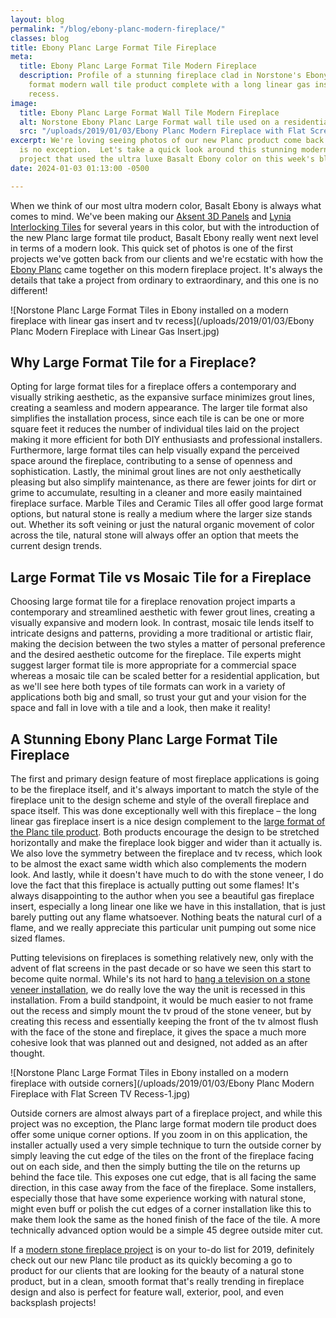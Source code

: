 ```yaml
---
layout: blog
permalink: "/blog/ebony-planc-modern-fireplace/"
classes: blog
title: Ebony Planc Large Format Tile Fireplace
meta:
  title: Ebony Planc Large Format Tile Modern Fireplace
  description: Profile of a stunning fireplace clad in Norstone's Ebony Planc large
    format modern wall tile product complete with a long linear gas insert and tv
    recess.
image:
  title: Ebony Planc Large Format Wall Tile Modern Fireplace
  alt: Norstone Ebony Planc Large Format wall tile used on a residential fireplace
  src: "/uploads/2019/01/03/Ebony Planc Modern Fireplace with Flat Screen TV Recess.jpg"
excerpt: We're loving seeing photos of our new Planc product come back and this one
  is no exception.  Let's take a quick look around this stunning modern fireplace
  project that used the ultra luxe Basalt Ebony color on this week's blog.
date: 2024-01-03 01:13:00 -0500

---
```

When we think of our most ultra modern color, Basalt Ebony is always what comes to mind.  We've been making our [Aksent 3D Panels](https://www.norstoneusa.com/products/aksent-modern-tiles/) and [Lynia Interlocking Tiles](https://www.norstoneusa.com/products/lynia-mosaic-tiles/) for several years in this color, but with the introduction of the new Planc large format tile product, Basalt Ebony really went next level in terms of a modern look.  This quick set of photos is one of the first projects we've gotten back from our clients and we're ecstatic with how the [Ebony Planc](https://www.norstoneusa.com/products/large-format-stone-veneer/ebony-basalt/) came together on this modern fireplace project.  It's always the details that take a project from ordinary to extraordinary, and this one is no different!

![Norstone Planc Large Format Tiles in Ebony installed on a modern fireplace with linear gas insert and tv recess](/uploads/2019/01/03/Ebony Planc Modern Fireplace with Linear Gas Insert.jpg)

<h2>Why Large Format Tile for a Fireplace?</h2>

Opting for large format tiles for a fireplace offers a contemporary and visually striking aesthetic, as the expansive surface minimizes grout lines, creating a seamless and modern appearance. The larger tile format also simplifies the installation process, since each tile is can be one or more square feet it reduces the number of individual tiles laid on the project making it more efficient for both DIY enthusiasts and professional installers. Furthermore, large format tiles can help visually expand the perceived space around the fireplace, contributing to a sense of openness and sophistication. Lastly, the minimal grout lines are not only aesthetically pleasing but also simplify maintenance, as there are fewer joints for dirt or grime to accumulate, resulting in a cleaner and more easily maintained fireplace surface. Marble Tiles and Ceramic Tiles all offer good large format options, but natural stone is really a medium where the larger size stands out.  Whether its soft veining or just the natural organic movement of color across the tile, natural stone will always offer an option that meets the current design trends.

<h2>Large Format Tile vs Mosaic Tile for a Fireplace</h2>

Choosing large format tile for a fireplace renovation project imparts a contemporary and streamlined aesthetic with fewer grout lines, creating a visually expansive and modern look. In contrast, mosaic tile lends itself to intricate designs and patterns, providing a more traditional or artistic flair, making the decision between the two styles a matter of personal preference and the desired aesthetic outcome for the fireplace. Tile experts might suggest larger format tile is more appropriate for a commercial space whereas a mosaic tile can be scaled better for a residential application, but as we'll see here both types of tile formats can work in a variety of applications both big and small, so trust your gut and your vision for the space and fall in love with a tile and a look, then make it reality!

<h2> A Stunning Ebony Planc Large Format Tile Fireplace</h2>

The first and primary design feature of most fireplace applications is going to be the fireplace itself, and it's always important to match the style of the fireplace unit to the design scheme and style of the overall fireplace and space itself.  This was done exceptionally well with this fireplace – the long linear gas fireplace insert is a nice design complement to the [large format of the Planc tile product](https://www.norstoneusa.com/blog/planc-new-dimension-norstone/).  Both products encourage the design to be stretched horizontally and make the fireplace look bigger and wider than it actually is.  We also love the symmetry between the fireplace and tv recess, which look to be almost the exact same width which also complements the modern look.  And lastly, while it doesn't have much to do with the stone veneer, I do love the fact that this fireplace is actually putting out some flames!  It's always disappointing to the author when you see a beautiful gas fireplace insert, especially a long linear one like we have in this installation, that is just barely putting out any flame whatsoever.  Nothing beats the natural curl of a flame, and we really appreciate this particular unit pumping out some nice sized flames.

Putting televisions on fireplaces is something relatively new, only with the advent of flat screens in the past decade or so have we seen this start to become quite normal.  While's its not hard to [hang a television on a stone veneer installation](https://www.norstoneusa.com/blog/how-to-install-a-flat-screen-tv-on-a-stacked-stone-wall/), we do really love the way the unit is recessed in this installation.  From a build standpoint, it would be much easier to not frame out the recess and simply mount the tv proud of the stone veneer, but by creating this recess and essentially keeping the front of the tv almost flush with the face of the stone and fireplace, it gives the space a much more cohesive look that was planned out and designed, not added as an after thought.

![Norstone Planc Large Format Tiles in Ebony installed on a modern fireplace with outside corners](/uploads/2019/01/03/Ebony Planc Modern Fireplace with Flat Screen TV Recess-1.jpg)

Outside corners are almost always part of a fireplace project, and while this project was no exception, the Planc large format modern tile product does offer some unique corner options.  If you zoom in on this application, the installer actually used a very simple technique to turn the outside corner by simply leaving the cut edge of the tiles on the front of the fireplace facing out on each side, and then the simply butting the tile on the returns up behind the face tile.  This exposes one cut edge, that is all facing the same direction, in this case away from the face of the fireplace.  Some installers, especially those that have some experience working with natural stone, might even buff or polish the cut edges of a corner installation like this to make them look the same as the honed finish of the face of the tile.  A more technically advanced option would be a simple 45 degree outside miter cut.

If a [modern stone fireplace project](https://www.norstoneusa.com/gallery/application/fireplace/) is on your to-do list for 2019, definitely check out our new Planc tile product as its quickly becoming a go to product for our clients that are looking for the beauty of a natural stone product, but in a clean, smooth format that's really trending in fireplace design and also is perfect for feature wall, exterior, pool, and even backsplash projects!
